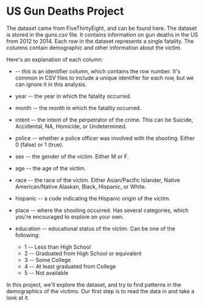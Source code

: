 # US Gun Deaths Project

The dataset came from FiveThirtyEight, and can be found here. The dataset is stored in the guns.csv file. It contains information on gun deaths in the US from 2012 to 2014. Each row in the dataset represents a single fatality. The columns contain demographic and other information about the victim.

Here's an explanation of each column:

* -- this is an identifier column, which contains the row number. It's common in CSV files to include a unique identifier for each row, but we can ignore it in this analysis.
* year -- the year in which the fatality occurred.
* month -- the month in which the fatality occurred.
* intent -- the intent of the perpetrator of the crime. This can be Suicide, Accidental, NA, Homicide, or Undetermined.
* police -- whether a police officer was involved with the shooting. Either 0 (false) or 1 (true).
* sex -- the gender of the victim. Either M or F.
* age -- the age of the victim.
* race -- the race of the victim. Either Asian/Pacific Islander, Native American/Native Alaskan, Black, Hispanic, or White.
* hispanic -- a code indicating the Hispanic origin of the victim.
* place -- where the shooting occurred. Has several categories, which you're encouraged to explore on your own.
* education -- educational status of the victim. Can be one of the following:

    * 1 -- Less than High School
    * 2 -- Graduated from High School or equivalent
    * 3 -- Some College
    * 4 -- At least graduated from College
    * 5 -- Not available
   
In this project, we'll explore the dataset, and try to find patterns in the demographics of the victims. Our first step is to read the data in and take a look at it.
